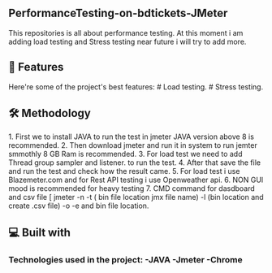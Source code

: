 <h2>PerformanceTesting-on-bdtickets-JMeter</h2> 

<p>This repositories is all about performance testing. At this moment i am adding load testing and Stress testing near future i will try to add more.</p>
 
 
<h2>🧐 Features </h2>
<p>
  Here're some of the project's best features:
# Load testing.
# Stress testing.
</p>

<h2>🛠️ Methodology</h2>

<P>
1. First we to install JAVA to run the test in jmeter JAVA version above 8 is recommended.
2. Then download jmeter and run it in system to run jemter smmothly 8 GB Ram is recommended.
3. For load test we need to add Thread group sampler and listener. to run the test.
4. After that save the file and run the test and check how the result came.
5. For load test i use Blazemeter.com and for Rest API testing i use Openweather api.
6. NON GUI mood is recommended for heavy testing
7. CMD command for dasdboard and csv file [ jmeter -n -t ( bin file location jmx file name) -l (bin location and create .csv file) -o -e and bin file location.
</P>

<h2>💻 Built with </h2>
<h3>
  Technologies used in the project:
-JAVA
-Jmeter
-Chrome
</h3>


